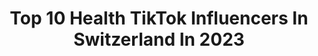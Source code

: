 ---
title: Top 10 Health TikTok Influencers In Switzerland In 2023
description: >-
  Find top health TikTok influencers in Switzerland in 2023. Most popular hashtags: #foryou #fyp #covid19 #foryoupage.
platform: TikTok
hits: 20
text_top: See the most popular TikTok accounts on inBeat.
text_bottom: Our database holds 20 TikTok influencers like this in Switzerland for you to collaborate.
profiles:
  - username: "who"
    fullname: >-
      World Health Organization (WHO)
    bio: >-
      We are the United Nations’ health agency: #HealthForAll!
    location: "Switzerland"
    followers: 2800000
    engagement: 415
    commentsToLikes: 0.025337
    id: ck83yqzpjuxeg0j780tv5syfp
    verified: true
    hashtags: "#covid19, #vaccinequity, #healthworkers, #bekind"
  - username: "akimbrian"
    fullname: >-
      akimpbrian
    bio: >-
      🇨🇭 venez je vous montre insta : akimpbrian
    location: "Switzerland"
    followers: 36200
    engagement: 1431
    commentsToLikes: 0.012452
    id: ckbfftxrjapem0j2392m8x70f
    verified: false
    hashtags: "#pourtoi, #cadeauxdeno, #suisse, #recipe"
  - username: "globalshaperscommunity"
    fullname: >-
      GlobalShapers
    bio: >-
      We believe in a 🌎 where young people are central to lasting change.
    location: "Switzerland"
    followers: 2466
    engagement: 536
    commentsToLikes: 0.024177
    id: cka617kg3u8cd0i78031xwg20
    verified: true
    hashtags: "#stayhomestaystrong, #globalshapers, #healthheroes, #coronavirus"
  - username: "unmigration"
    fullname: >-
      UN Migration
    bio: >-
      IOM promotes safe, regular and dignified migration since 1951 🌍
    location: "Switzerland"
    followers: 1500000
    engagement: 173
    commentsToLikes: 0.015302
    id: ck83yr2houy410j78zqfx6n7b
    verified: true
    hashtags: "#humanity, #health, #fyp, #covid19"
  - username: "rudylong_17"
    fullname: >-
      RudyLong
    bio: >-
      🤗acting, dabing, positive vibes🤗 🇸🇰 / 🇨🇭 welcome in funnyland
    location: "Switzerland"
    followers: 78400
    engagement: 2077
    commentsToLikes: 0.142195
    id: ckdnv4w1xo6q00j230wqor8yy
    verified: false
    hashtags: "#slap, #wayto100k, #4u, #duetme"
  - username: "fanyartl"
    fullname: >-
      Fanyart
    bio: >-
      🏳️‍🌈 ~(-w-)~
    location: "Switzerland"
    followers: 2294
    engagement: 2202
    commentsToLikes: 0.040754
    id: ck9euinamdqei0j78itghy7y7
    verified: false
    hashtags: "#punk, #fyp, #4u, #alt"
  - username: "draiona"
    fullname: >-
      TikTok's Wolf Princess
    bio: >-
      LARP ⚔ Art 🏴󠁧󠁢󠁷󠁬󠁳󠁿+🇩🇪 live in 🇨🇭 All duets open! ⬇️ Discord + FAQ ⬇️
    location: "Switzerland"
    followers: 278600
    engagement: 1646
    commentsToLikes: 0.022363
    id: ckbrct83tqj2h0j239tx72029
    verified: false
    hashtags: "#princesslakendria, #larp, #switzerland, #pettok"
  - username: "habtz"
    fullname: >-
      🐰
    bio: >-
      Genève, Suisse 📍 Je vous partage quelques unes de mes recettes favorites 🥞🥨⤵️
    location: "Switzerland"
    followers: 4345
    engagement: 994
    commentsToLikes: 0.032814
    id: ckai1nzbgcjmi0i78ffpd6w2i
    verified: false
    hashtags: "#foryoupage, #cookingvideo, #foryou, #pourtoi"
  - username: "jenny._zhh"
    fullname: >-
      𝐽 𝐸 𝑁 𝑁 𝑌
    bio: >-
      📍𝐵𝑎𝑠𝑒𝑑 𝑖𝑛 𝑍𝑢̈𝑟𝑖𝑐ℎ 𝐺𝑜𝑜𝑑 𝑡ℎ𝑖𝑛𝑔𝑠 𝑛𝑒𝑒𝑑𝑠 𝑡𝑖𝑚𝑒
    location: "Switzerland"
    followers: 114600
    engagement: 2664
    commentsToLikes: 0.009179
    id: ck9ntu3hgk2ts0j78nnbjkt5l
    verified: false
    hashtags: "#love, #2021, #winter, #foryoupage"
  - username: "worldeconomicforum"
    fullname: >-
      World Economic Forum
    bio: >-
      International Organization, committed to improving the state of the world
    location: "Switzerland"
    followers: 1600000
    engagement: 394
    commentsToLikes: 0.019274
    id: ck81q2se4fh3a0j78gu0d038j
    verified: true
    hashtags: "#plastic, #sustainable, #coronavirus, #food"
---